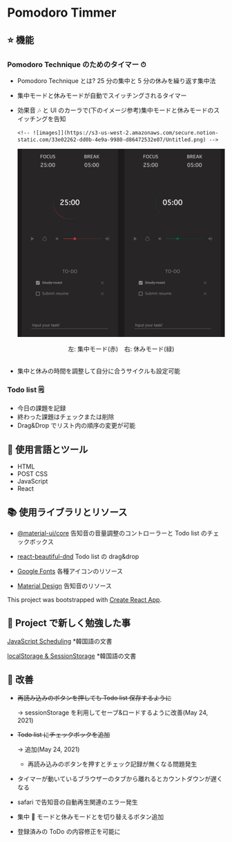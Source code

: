 # Pomodoro Timmer

## ⭐️ 機能

### Pomodoro Technique のためのタイマー ⏱

- Pomodoro Technique とは? 25 分の集中と 5 分の休みを繰り返す集中法
- 集中モードと休みモードが自動でスイッチングされるタイマー
- 効果音 🎶 と UI のカーラで(下のイメージ参考)集中モードと休みモードのスイッチングを告知

      <!-- ![images]](https://s3-us-west-2.amazonaws.com/secure.notion-static.com/33e02262-dd0b-4e9a-9980-d86472532e07/Untitled.png) -->

  ![title](public/images/pomodoro.png)
     <center>左: 集中モード(赤)　右: 休みモード(緑)</center>
  <br/>

- 集中と休みの時間を調整して自分に合うサイクルも設定可能

### Todo list 🗒

- 今日の課題を記録
- 終わった課題はチェックまたは削除
- Drag&Drop でリスト内の順序の変更が可能

## 🦄 使用言語とツール

<!-- 아이콘들 -->

- HTML
- POST CSS
- JavaScript
- React

## 📚 使用ライブラリとリソース

- [@material-ui/core](https://material-ui.com/) 告知音の音量調整のコントローラーと Todo list のチェックボックス

- [react-beautiful-dnd](https://github.com/atlassian/react-beautiful-dnd) Todo list の drag&drop

- [Google Fonts](https://fonts.google.com/icons) 各種アイコンのリソース

- [Material Design](https://material.io/design/sound/sound-resources.html) 告知音のリソース

This project was bootstrapped with [Create React App](https://github.com/facebook/create-react-app).

## 📖 Project で新しく勉強した事

[JavaScript Scheduling](https://www.notion.so/setTimeout-setInterval-ca77892ac1ab47e7bc85a893a2214b40) \*韓国語の文書

[localStorage & SessionStorage](https://www.notion.so/localStorage-SessionStorage-84651886d39c47a890e4d4b9f6c65ff3) \*韓国語の文書

## 🐛 改善

- ~~再読み込みのボタンを押しても Todo list 保存するように~~

  → sessionStorage を利用してセーブ&ロードするように改善(May 24, 2021)

- ~~Todo list にチェックボックを追加~~

  → 追加(May 24, 2021)

  - 再読み込みのボタンを押すとチェック記録が無くなる問題発生

- タイマーが動いているブラウザーのタブから離れるとカウントダウンが遅くなる
- safari で告知音の自動再生関連のエラー発生
- 集中  モードと休みモードとを切り替えるボタン追加
- 登録済みの ToDo の内容修正を可能に

